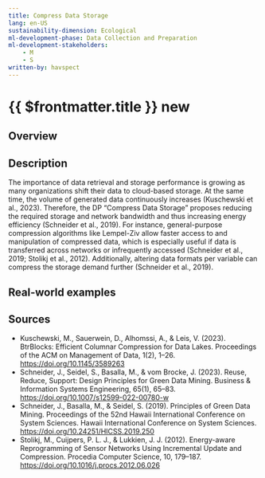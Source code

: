 ```yaml
---
title: Compress Data Storage
lang: en-US
sustainability-dimension: Ecological
ml-development-phase: Data Collection and Preparation
ml-development-stakeholders: 
    - M
    - S
written-by: havspect
---
```


<script setup>
import DPOverview from '../../components/DPOverview.vue'
</script>


# {{ $frontmatter.title }} <Badge type="tip">new</Badge>

## Overview
<DPOverview />

## Description
The importance of data retrieval and storage performance is growing as many organizations shift their data to cloud-based storage. At the same time, the volume of generated data continuously increases (Kuschewski et al., 2023). Therefore, the DP “Compress Data Storage” proposes reducing the required storage and network bandwidth and thus increasing energy efficiency (Schneider et al., 2019). For instance, general-purpose compression algorithms like Lempel-Ziv allow faster access to and manipulation of compressed data, which is especially useful if data is transferred across networks or infrequently accessed (Schneider et al., 2019; Stolikj et al., 2012). Additionally, altering data formats per variable can compress the storage demand further (Schneider et al., 2019).

## Real-world examples 


## Sources
- Kuschewski, M., Sauerwein, D., Alhomssi, A., & Leis, V. (2023). BtrBlocks: Efficient Columnar Compression for Data Lakes. Proceedings of the ACM on Management of Data, 1(2), 1–26. https://doi.org/10.1145/3589263
- Schneider, J., Seidel, S., Basalla, M., & vom Brocke, J. (2023). Reuse, Reduce, Support: Design Principles for Green Data Mining. Business & Information Systems Engineering, 65(1), 65–83. https://doi.org/10.1007/s12599-022-00780-w
- Schneider, J., Basalla, M., & Seidel, S. (2019). Principles of Green Data Mining. Proceedings of the 52nd Hawaii International Conference on System Sciences. Hawaii International Conference on System Sciences. https://doi.org/10.24251/HICSS.2019.250
- Stolikj, M., Cuijpers, P. L. J., & Lukkien, J. J. (2012). Energy-aware Reprogramming of Sensor Networks Using Incremental Update and Compression. Procedia Computer Science, 10, 179–187. https://doi.org/10.1016/j.procs.2012.06.026

